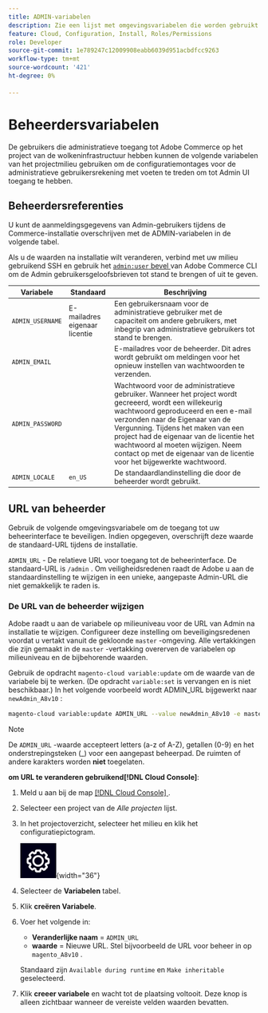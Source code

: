 ```yaml
---
title: ADMIN-variabelen
description: Zie een lijst met omgevingsvariabelen die worden gebruikt bij de installatie van Adobe Commerce op cloudinfrastructuur.
feature: Cloud, Configuration, Install, Roles/Permissions
role: Developer
source-git-commit: 1e789247c12009908eabb6039d951acbdfcc9263
workflow-type: tm+mt
source-wordcount: '421'
ht-degree: 0%

---
```


# Beheerdersvariabelen

De gebruikers die administratieve toegang tot Adobe Commerce op het project van de wolkeninfrastructuur hebben kunnen de volgende variabelen van het projectmilieu gebruiken om de configuratiemontages voor de administratieve gebruikersrekening met voeten te treden om tot Admin UI toegang te hebben.

## Beheerdersreferenties

U kunt de aanmeldingsgegevens van Admin-gebruikers tijdens de Commerce-installatie overschrijven met de ADMIN-variabelen in de volgende tabel.

Als u de waarden na installatie wilt veranderen, verbind met uw milieu gebruikend SSH en gebruik het [`admin:user` bevel ](https://experienceleague.adobe.com/docs/commerce-operations/installation-guide/tutorials/admin.html?lang=nl-NL) van Adobe Commerce CLI om de Admin gebruikersgeloofsbrieven tot stand te brengen of uit te geven.

| Variabele | Standaard | Beschrijving |
| -------------- | --------------------------- | ----------- |
| `ADMIN_USERNAME` | E-mailadres eigenaar licentie | Een gebruikersnaam voor de administratieve gebruiker met de capaciteit om andere gebruikers, met inbegrip van administratieve gebruikers tot stand te brengen. |
| `ADMIN_EMAIL` |                             | E-mailadres voor de beheerder. Dit adres wordt gebruikt om meldingen voor het opnieuw instellen van wachtwoorden te verzenden. |
| `ADMIN_PASSWORD` |                             | Wachtwoord voor de administratieve gebruiker. Wanneer het project wordt gecreeerd, wordt een willekeurig wachtwoord geproduceerd en een e-mail verzonden naar de Eigenaar van de Vergunning. Tijdens het maken van een project had de eigenaar van de licentie het wachtwoord al moeten wijzigen. Neem contact op met de eigenaar van de licentie voor het bijgewerkte wachtwoord. |
| `ADMIN_LOCALE` | `en_US` | De standaardlandinstelling die door de beheerder wordt gebruikt. |

## URL van beheerder

Gebruik de volgende omgevingsvariabele om de toegang tot uw beheerinterface te beveiligen. Indien opgegeven, overschrijft deze waarde de standaard-URL tijdens de installatie.

`ADMIN_URL` - De relatieve URL voor toegang tot de beheerinterface. De standaard-URL is `/admin` . Om veiligheidsredenen raadt de Adobe u aan de standaardinstelling te wijzigen in een unieke, aangepaste Admin-URL die niet gemakkelijk te raden is.

### De URL van de beheerder wijzigen

Adobe raadt u aan de variabele op milieuniveau voor de URL van Admin na installatie te wijzigen. Configureer deze instelling om beveiligingsredenen voordat u vertakt vanuit de gekloonde `master` -omgeving. Alle vertakkingen die zijn gemaakt in de `master` -vertakking overerven de variabelen op milieuniveau en de bijbehorende waarden.

Gebruik de opdracht `magento-cloud variable:update` om de waarde van de variabele bij te werken. (De opdracht `variable:set` is vervangen en is niet beschikbaar.) In het volgende voorbeeld wordt ADMIN_URL bijgewerkt naar `newAdmin_A8v10` :

```bash
magento-cloud variable:update ADMIN_URL --value newAdmin_A8v10 -e master
```

>[!NOTE]
>
>De `ADMIN_URL` -waarde accepteert letters (a-z of A-Z), getallen (0-9) en het onderstrepingsteken (_) voor een aangepast beheerpad. De ruimten of andere karakters worden **niet** toegelaten.

**om URL te veranderen gebruikend[!DNL Cloud Console]**:

1. Meld u aan bij de map [[!DNL Cloud Console] ](https://console.adobecommerce.com) .

1. Selecteer een project van de _Alle projecten_ lijst.

1. In het projectoverzicht, selecteer het milieu en klik het configuratiepictogram.

   ![ de configuratie van het Project ](../../assets/icon-configure.png){width="36"}

1. Selecteer de **Variabelen** tabel.

1. Klik **creëren Variabele**.

1. Voer het volgende in:

   - **Veranderlijke naam** = `ADMIN_URL`
   - **waarde** = Nieuwe URL. Stel bijvoorbeeld de URL voor beheer in op `magento_A8v10` .

   Standaard zijn `Available during runtime` en `Make inheritable` geselecteerd.

1. Klik **creeer variabele** en wacht tot de plaatsing voltooit. Deze knop is alleen zichtbaar wanneer de vereiste velden waarden bevatten.
